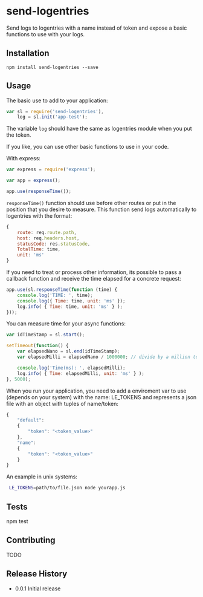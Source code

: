 send-logentries
===============

Send logs to logentries with a name instead of token and expose a basic functions to use with your logs.

## Installation

	npm install send-logentries --save

## Usage

The basic use to add to your application:

```javascript
var sl = require('send-logentries'),
	log = sl.init('app-test');
```

The variable `log` should have the same as logentries module when you put the token.

If you like, you can use other basic functions to use in your code.

With express:

```javascript
var express = require('express');

var app = express();

app.use(responseTime());
```

`responseTime()` function should use before other routes or put in the position that you desire to measure. This function send logs automatically to logentries with the format:

```javascript
{
	route: req.route.path,
	host: req.headers.host,
	statusCode: res.statusCode,
	TotalTime: time,
	unit: 'ms'
}
```

If you need to treat or process other information, its possible to pass a callback function and receive the time elapsed for a concrete request:

```javascript
app.use(sl.responseTime(function (time) {
	console.log('TIME: ', time);
	console.log({ Time: time, unit: 'ms' });
	log.info( { Time: time, unit: 'ms' } );
}));
```

You can measure time for your async functions:

```javascript
var idTimeStamp = sl.start();

setTimeout(function() {
	var elapsedNano = sl.end(idTimeStamp);
	var elapsedMilli = elapsedNano / 1000000; // divide by a million to get nano to milli

	console.log('Time(ms): ', elapsedMilli);
	log.info( { Time: elapsedMilli, unit: 'ms' } );
}, 5000);
```

When you run your application, you need to add a enviroment var to use (depends on your system) with the name: LE_TOKENS and represents a json file with an object with tuples of name/token:

```javascript
{
	"default":
	{
		"token": "<token_value>"
	},
	"name":
	{
		"token": "<token_value>"
	}
}
```

An example in unix systems:

```sh
 LE_TOKENS=path/to/file.json node yourapp.js
```

## Tests

  npm test

## Contributing

  TODO

## Release History

* 0.0.1 Initial release